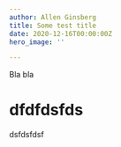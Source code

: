 ```yaml
---
author: Allen Ginsberg
title: Some test title
date: 2020-12-16T00:00:00Z
hero_image: ''

---
```

Bla bla

# dfdfdsfds

dsfdsfdsf